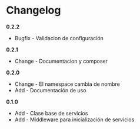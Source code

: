 Changelog
=========

__0.2.2__

* Bugfix - Validacion de configuración

__0.2.1__

* Change - Documentacion y composer

__0.2.0__

* Change - El namespace cambia de nombre
* Add - Documentación de uso

__0.1.0__

* Add - Clase base de servicios
* Add - Middleware para inicialización de servicios

